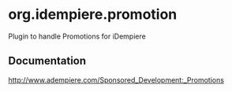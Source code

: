 # org.idempiere.promotion
Plugin to handle Promotions for iDempiere

## Documentation
http://www.adempiere.com/Sponsored_Development:_Promotions
